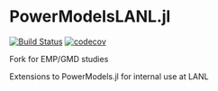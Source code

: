 # PowerModelsLANL.jl

[![Build Status](https://ci.lanlytics.com/ansi/PowerModelsLANL.jl.svg?token=ECrcigCDqMTUNGQ2xTP5&branch=master)](https://ci.lanlytics.com/ansi/PowerModelsLANL.jl)
[![codecov](https://cov.lanlytics.com/ghe/ansi/PowerModelsLANL.jl/branch/master/graph/badge.svg)](https://cov.lanlytics.com/ghe/ansi/PowerModelsLANL.jl)


Fork for EMP/GMD studies

Extensions to PowerModels.jl for internal use at LANL

